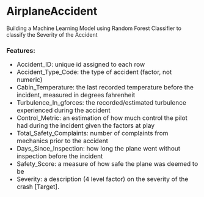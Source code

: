 # AirplaneAccident
Building a Machine Learning Model using Random Forest Classifier to classify the Severity of the Accident

### Features: <font size=3>
<ul>
<li>Accident_ID:             unique id assigned to each row</li>
<li>Accident_Type_Code:      the type of accident (factor, not numeric)</li>
<li>Cabin_Temperature:       the last recorded temperature before the incident, measured in degrees fahrenheit</li>
<li>Turbulence_In_gforces:   the recorded/estimated turbulence experienced during the accident</li>
<li>Control_Metric:          an estimation of how much control the pilot had during the incident given the factors at play</li>
<li>Total_Safety_Complaints: number of complaints from mechanics prior to the accident</li>
<li>Days_Since_Inspection:   how long the plane went without inspection before the incident</li>
<li>Safety_Score:            a measure of how safe the plane was deemed to be</li>
<li>Severity:                a description (4 level factor) on the severity of the crash [Target].</li>
</ul>
